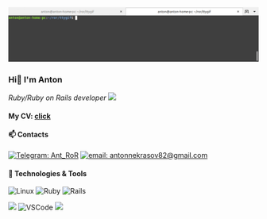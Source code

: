 ![Header](https://github.com/an280420/an280420/blob/main/assets/tty.gif)

### Hi👋 I'm Anton
<p><em>Ruby/Ruby on Rails developer <img src="https://repository-images.githubusercontent.com/30962390/724e5100-9833-11e9-8add-73a6c5956c4b" width="20">
</em></p>

#### My CV: [click](https://an280420.github.io/cv/)

#### 📫 Contacts

[![Telegram: Ant_RoR](https://img.shields.io/badge/-Ant_RoR-white?style=flat&logo=telegram&logoColor=black&link=https://t.me/Ant_RoR)](https://t.me/Ant_RoR/)
[![email: antonnekrasov82@gmail.com](https://img.shields.io/badge/-antonnekrasov82@gmail.com-white?style=flat&logo=gmail&logoColor=0076D6&link=antonnekrasov82@gmail.com)](antonnekrasov82@gmail.com)



#### 🔧 Technologies & Tools

![Linux](https://img.shields.io/badge/OS-Linux-informational?style=for-the-badge&logo=linux&logoColor=white&color=0076D6)
![Ruby](https://img.shields.io/badge/Code-Ruby-informational?style=for-the-badge&logo=ruby&logoColor=white&color=0076D6)
![Rails](https://img.shields.io/badge/Framework-Rails-informational?style=for-the-badge&logo=rails&logoColor=white&color=0076D6)

![](https://img.shields.io/badge/Shell-Bash-informational?style=for-the-badge&logo=gnu-bash&logoColor=white&color=0076D6)
![VSCode](https://img.shields.io/badge/Editors-VSCode-informational?style=for-the-badge&logo=visual-studio-code&logoColor=white&color=0076D6)
![](https://img.shields.io/badge/DB-PostgreSQL_|_SQL_|_Redis-informational?style=for-the-badge&logo=postgresql&logoColor=white&color=0076D6)
